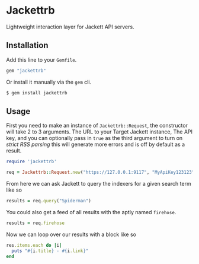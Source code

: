 # Jackettrb

Lightweight interaction layer for Jackett API servers.

## Installation

Add this line to your `Gemfile`.
``` ruby
gem "jackettrb"
```

Or install it manually via the `gem` cli.

``` ruby
$ gem install jackettrb
```


## Usage

First you need to make an instance of `Jackettrb::Request`, the constructor will take
2 to 3 arguments. The URL to your Target Jackett instance, The API key, and you can optionally
pass in `true` as the third argument to turn on _strict RSS parsing_ this will generate more errors
and is off by default as a result.

``` ruby
require 'jackettrb'

req = Jackettrb::Request.new("https://127.0.0.1:9117", "MyApiKey123123")

```

From here we can ask Jackett to query the indexers for a given search term like so

``` ruby
results = req.query("Spiderman")
```

You could also get a feed of all results with the aptly named `firehose`.

``` ruby
results = req.firehose
```
Now we can loop over our results with a block like so

```ruby
res.items.each do |i|
  puts "#{i.title} - #{i.link}"
end
```
